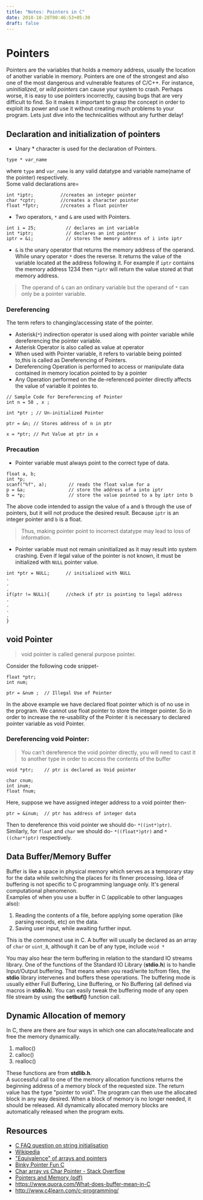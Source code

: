 ```yaml
---
title: "Notes: Pointers in C"
date: 2018-10-28T00:46:53+05:30
draft: false
---
```


# Pointers
Pointers are the variables that holds a memory address, usually the location of another variable in memory. Pointers are one of the strongest and also one of the most dangerous and vulnerable features of C/C++. For instance, *uninitialized*, or *wild pointers* can cause your system to crash. Perhaps worse, it is easy to use pointers incorrectly, causing bugs that are very difficult to find. So it makes it important to grasp the concept in order to exploit its power and use it without creating much problems to your program. Lets just dive into the technicalities without any further delay!

## Declaration and initialization of pointers
- Unary * character is used for the declaration of Pointers.
```
type * var_name
```
where `type` and `var_name` is any valid datatype and variable name(name of the pointer) respectively. <br> Some valid declarations are= <br>
```
int *iptr;          //creates an integer pointer
char *cptr;         //creates a character pointer
float *fptr;        //creates a float pointer
```
- Two operators, `*` and `&` are used with Pointers.
```
int i = 25;           // declares an int variable
int *iptr;            // declares an int pointer
iptr = &i;            // stores the memory address of i into iptr
```
- `&` is the unary operator that returns the memory address of the operand. While unary operator `*` does the reverse. It returns the value of the variable located at the address following it. For example if `iptr` contains the memory address 1234 then `*iptr` will return the value stored at that memory address.
> The operand of `&` can an ordinary variable but the operand of `*` can only be a pointer variable.

### Dereferencing
The term refers to changing/accessing state of the pointer.<br>
- Asterisk(`*`) indirection operator is used along with pointer variable while dereferencing the pointer variable.
- Asterisk Operator is also called as value at operator
- When used with Pointer variable, it refers to variable being pointed to,this is called as Dereferencing of Pointers.
- Dereferencing Operation is performed to access or manipulate data contained in memory location pointed to by a pointer
- Any Operation performed on the de-referenced pointer directly affects the value of variable it pointes to.
```
// Sample Code for Dereferencing of Pointer
int n = 50 , x ;

int *ptr ; // Un-initialized Pointer

ptr = &n; // Stores address of n in ptr

x = *ptr; // Put Value at ptr in x
```

### Precaution
- Pointer variable must always point to the correct type of data.
```
float a, b;
int *p;
scanf("%f", a);        // reads the float value for a
p = &a;                // store the address of a into iptr
b = *p;                // store the value pointed to a by iptr into b
```
The above code intended to assign the value of `a` and `b` through the use of pointers, but it will not produce the desired result. Because `iptr` is an integer pointer and `b` is a float.
> Thus, making pointer point to incorrect datatype may lead to loss of information.

- Pointer variable must not remain uninitialized as it may result into system crashing. Even if legal value of the pointer is not known, it must be initialized with `NULL` pointer value.
```
int *ptr = NULL;      // initialized with NULL
.
.
.
if(ptr != NULL){      //check if ptr is pointing to legal address
.
.
.
.
}
```

## void Pointer
> void pointer is called general purpose pointer.

Consider the following code snippet-
```
float *ptr;
int num;

ptr = &num ;  // Illegal Use of Pointer
```
In the above example we have declared float pointer which is of no use in the program. We cannot use float pointer to store the integer pointer. So in order to increase the re-usability of the Pointer it is necessary to declared pointer variable as void Pointer.
### Dereferencing void Pointer:
> You can’t dereference the void pointer directly, you will need to cast it to another type in order to access the contents of the buffer

```
void *ptr;    // ptr is declared as Void pointer

char cnum;
int inum;
float fnum;
```
Here, suppose we have assigned integer address to a void pointer then-
```
ptr = &inum;  // ptr has address of integer data
```
Then to dereference this void pointer we should do- `*((int*)ptr)`. <br>
Similarly, for `float` and `char` we should do- `*((float*)ptr)` and
`*((char*)ptr)` respectively.

## Data Buffer/Memory Buffer
Buffer is like a space in physical memory which serves as a temporary stay for the data while switching the places for its finner processing. Idea of buffering is not specific to C programming language only. It's general computational phenomenon.<br>
Examples of when you use a buffer in C (applicable to other languages also):
1. Reading the contents of a file, before applying some operation (like parsing records, etc) on the data.
2. Saving user input, while awaiting further input.

This is the commonest use in C. A buffer will usually be declared as an array of `char` or `uint_8`, although it can be of any type, include `void *`

You may also hear the term buffering in relation to the standard IO streams library. One of the functions of the Standard IO Library (__stdio.h__) is to handle Input/Output buffering. That means when you read/write to/from files, the __stdio__ library intervenes and buffers these operations. The buffering mode is usually either Full Buffering, Line Buffering, or No Buffering (all defined via macros in __stdio.h__). You can easily tweak the buffering mode of any open file stream by using the __setbuf()__ function call.

## Dynamic Allocation of memory
In C, there are there are four ways in which one can allocate/reallocate and free the memory dynamically.
1. malloc()
2. calloc()
3. realloc()

These functions are from __stdlib.h__. <br>
A successful call to one of the memory allocation functions returns the beginning address of a memory block of the requested size. The return value has the type "pointer to void". The program can then use the allocated block in any way desired. When a block of memory is no longer needed, it should be released. All dynamically allocated memory blocks are automatically released when the program exits.



## Resources

- [C FAQ question on string initialisation](http://c-faq.com/decl/strlitinit.html)
- [Wikipedia](https://en.wikipedia.org/wiki/Pointer_(computer_programming))
- ["Equivalence" of arrays and pointers](http://c-faq.com/aryptr/aryptrequiv.html)
- [Binky Pointer Fun C](https://www.youtube.com/watch?v=5VnDaHBi8dM)
- [Char array vs Char Pointer - Stack Overflow](https://stackoverflow.com/questions/10186765/char-array-vs-char-pointer-in-c#10186799)
- [Pointers and Memory (pdf)](http://cslibrary.stanford.edu/102/PointersAndMemory.pdf)
- https://www.quora.com/What-does-buffer-mean-in-C
- http://www.c4learn.com/c-programming/
